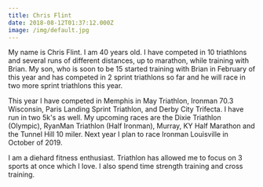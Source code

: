 ```yaml
---
title: Chris Flint
date: 2018-08-12T01:37:12.000Z
image: /img/default.jpg
---
```

My name is Chris Flint. I am 40 years old. I have competed in 10 triathlons and several runs of different distances, up to marathon, while training with Brian. My son, who is soon to be 15 started training with Brian in February of this year and has competed in 2 sprint triathlons so far and he will race in two more sprint triathlons this year. 

This year I have competed in Memphis in May Triathlon, Ironman 70.3 Wisconsin, Paris Landing Sprint Triathlon, and Derby City Trifecta. I have run in two 5k's as well. My upcoming races are the Dixie Triathlon (Olympic), RyanMan Triathlon (Half Ironman), Murray, KY Half Marathon and the Tunnel Hill 10 miler. Next year I plan to race Ironman Louisville in October of 2019. 

I am a diehard fitness enthusiast. Triathlon has allowed me to focus on 3 sports at once which I love. I also spend time strength training and cross training.
